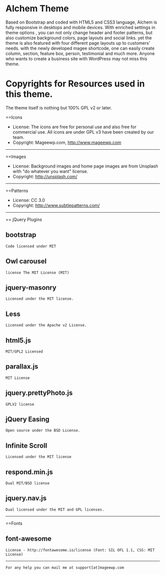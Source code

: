 Alchem Theme
============

Based on Bootstrap and coded with HTML5 and CSS3 language, Alchem is fully responsive in desktops and mobile devices. With enriched settings in theme options , you can not only change header and footer patterns, but also customize background colors, page layouts and social links. yet the theme is also featured with four different page layouts up to customers' needs. with the newly developed magee shortcode, one can easily create column, section, feature box, person, testimonial and much more. Anyone who wants to create a business site with WordPress may not miss this theme.



Copyrights for Resources used in this theme.
============

The theme itself is nothing but 100% GPL v2 or later.

==Icons
 * License: The icons are free for personal use and also free for commercial use.
All icons are under GPL v3 have been created by our team.
 * Copyright: Mageewp.com, http://www.mageewp.com

--------------------------------------------------------------------------------------------

==Images
 * License: Background images and home page images are from Unsplash with "do whatever you want" license. 
 * Copyright: http://unsplash.com/

--------------------------------------------------------------------------------------------

==Patterns 
 * License: CC 3.0
 * Copyright: http://www.subtlepatterns.com/


--------------------------------------------------------------------------------------------

== jQuery Plugins

 ## bootstrap
    Code licensed under MIT

 ## Owl carousel
    license The MIT License (MIT)

 ## jquery-masonry
    Licensed under the MIT license.
 
 ## Less
    Licensed under the Apache v2 License.

 ## html5.js
    MIT/GPL2 Licensed

 ## parallax.js
    MIT License
 
 ## jquery.prettyPhoto.js
    GPLV2 license

 ## jQuery Easing 
    Open source under the BSD License. 

 ## Infinite Scroll
    Licensed under the MIT license

 ## respond.min.js
    Dual MIT/BSD license

 ## jquery.nav.js
    Dual licensed under the MIT and GPL licenses.

--------------------------------------------------------------------------------------------

==Fonts
  ##  font-awesome
    License - http://fontawesome.io/license (Font: SIL OFL 1.1, CSS: MIT License)

--------------------------------------------------------------------------------------------

	For any help you can mail me at support[at]mageewp.com
